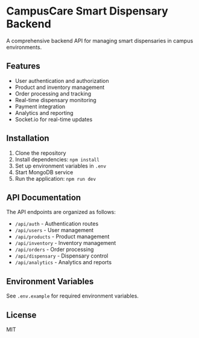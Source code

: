 # CampusCare Smart Dispensary Backend

A comprehensive backend API for managing smart dispensaries in campus environments.

## Features

- User authentication and authorization
- Product and inventory management
- Order processing and tracking
- Real-time dispensary monitoring
- Payment integration
- Analytics and reporting
- Socket.io for real-time updates

## Installation

1. Clone the repository
2. Install dependencies: `npm install`
3. Set up environment variables in `.env`
4. Start MongoDB service
5. Run the application: `npm run dev`

## API Documentation

The API endpoints are organized as follows:

- `/api/auth` - Authentication routes
- `/api/users` - User management
- `/api/products` - Product management
- `/api/inventory` - Inventory management
- `/api/orders` - Order processing
- `/api/dispensary` - Dispensary control
- `/api/analytics` - Analytics and reports

## Environment Variables

See `.env.example` for required environment variables.

## License

MIT